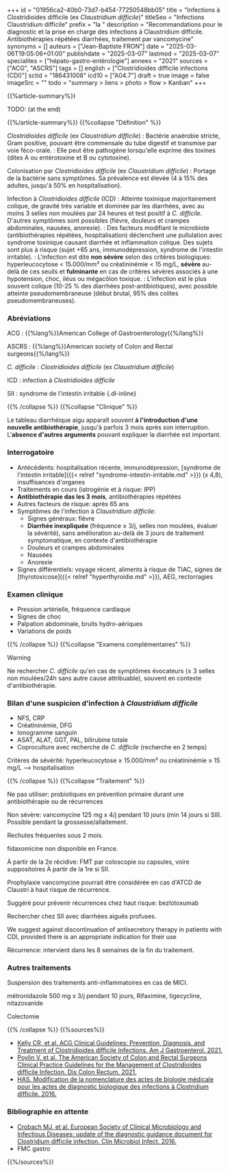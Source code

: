 +++
id = "01956ca2-40b0-73d7-b454-77250548bb05"
title = "Infections à Clostridioides difficile (ex *Claustridium difficile*)"
titleSeo = "Infections Claustridium difficile"
prefix = "la "
description = "Recommandations pour le diagnostic et la prise en charge des infections à Claustridium difficile. Antibiothérapies répétées diarrhées, traitement par vancomycine"
synonyms = []
auteurs = ["Jean-Baptiste FRON"]
date = "2025-03-06T19:05:06+01:00"
publishdate = "2025-03-07"
lastmod = "2025-03-07"
specialites = ["hépato-gastro-entérologie"]
annees = "2021"
sources = ["ACG", "ASCRS"]
tags = []
english = ["Clostridioides difficile infections (CDI)"]
sctid = "186431008"
icd10 = ["A04.7"]
draft = true
image = false
imageSrc = ""
todo = "summary > liens > photo > flow > Kanban"
+++

{{%article-summary%}}

TODO: (at the end)

{{%/article-summary%}}
{{%collapse "Définition" %}}

*Clostridioides difficile* (ex *Claustridium difficile*)
: Bactérie anaérobie stricte, Gram positive, pouvant être commensale du tube digestif et transmise par voie féco-orale.
: Elle peut être pathogène lorsqu'elle exprime des toxines (dites A ou entérotoxine et B ou cytotoxine).

Colonisation par *Clostridioides difficile* (ex *Claustridium difficile*)
: Portage de la bactérie sans symptômes. Sa prévalence est élevée (4 à 15% des adultes, jusqu'à 50% en hospitalisation).

Infection à *Clostridioides difficile* (ICD)
: Atteinte toxinique majoritairement colique, de gravité très variable et dominée par les diarrhées, avec au moins 3 selles non moulées par 24 heures et test positif à *C. difficile*. D'autres symptômes sont possibles (fièvre, douleurs et crampes abdominales, nausées, anorexie).
: Des facteurs modifiant le microbiote (antibiothérapies répétées, hospitalisation) déclenchent une pullulation avec syndrome toxinique causant diarrhée et inflammation colique. Des sujets sont plus à risque (sujet +65 ans, immunodépression, syndrome de l'intestin irritable).
: L'infection est dite **non sévère** selon des critères biologiques: hyperleucocytose < 15.000/mm³ ou créatininémie < 15 mg/L, **sévère** au-delà de ces seuils et **fulminante** en cas de critères sévères associés à une hypotension, choc, iléus ou mégacôlon toxique.
: L'infection est le plus souvent colique (10-25 % des diarrhées post-antibiotiques), avec possible atteinte pseudomembraneuse (début brutal, 95% des colites pseudomembraneuses).

### Abréviations

ACG
: {{%lang%}}American College of Gastroenterology{{%/lang%}}

ASCRS
: {{%lang%}}American society of Colon and Rectal surgeons{{%/lang%}}

*C. difficile*
: *Clostridioides difficile* (ex *Claustridium difficile*)

ICD
: infection à *Clostridioides difficile*

SII
: syndrome de l'intestin irritable
{.dl-inline}

{{% /collapse %}}
{{%collapse "Clinique" %}}

Le tableau diarrhéique aigu apparaît souvent **à l'introduction d'une nouvelle antibiothérapie**, jusqu'à parfois 3 mois après son interruption. L'**absence d'autres arguments** pouvant expliquer la diarrhée est important.

### Interrogatoire

- Antécédents: hospitalisation récente, immunodépression, [syndrome de l'intestin irritable]({{< relref "syndrome-intestin-irritable.md" >}}) (x 4,8), insuffisances d'organes
- Traitements en cours (iatrogénie et à risque: IPP)
- **Antibiothérapie das les 3 mois**, antibiothérapies répétées
- Autres facteurs de risque: après 65 ans
- Symptômes de l'infection à *Claustridium difficile*:
  - Signes généraux: fièvre
  - **Diarrhée inexpliquée** (fréquence ≥ 3/j, selles non moulées, évaluer la sévérité), sans amélioration au-delà de 3 jours de traitement symptomatique, en contexte d'antibiothérapie
  - Douleurs et crampes abdominales
  - Nausées
  - Anorexie
- Signes différentiels: voyage récent, aliments à risque de TIAC, signes de [thyrotoxicose]({{< relref "hyperthyroidie.md" >}}), AEG, rectorragies

### Examen clinique

- Pression artérielle, fréquence cardiaque
- Signes de choc
- Palpation abdominale, bruits hydro-aériques
- Variations de poids

{{% /collapse %}}
{{%collapse "Examens complémentaires" %}}

> [!WARNING]
> Ne rechercher *C. difficile* qu'en cas de symptômes évocateurs (≥ 3 selles non moulées/24h sans autre cause attribuable), souvent en contexte d'antibiothérapie.

### Bilan d'une suspicion d'infection à *Claustridium difficile*

- NFS, CRP
- Créatininémie, DFG
- Ionogramme sanguin
- ASAT, ALAT, GGT, PAL, bilirubine totale
- Coproculture avec recherche de *C. difficile* (recherche en 2 temps)

Critères de sévérité: hyperleucocytose ≥ 15.000/mm³ ou créatininémie ≥ 15 mg/L --> hospitalisation

{{% /collapse %}}
{{%collapse "Traitement" %}}

Ne pas utiliser: probiotiques en prévention primaire durant une antibiothérapie ou de récurrences

Non sévère: vancomycine 125 mg x 4/j pendant 10 jours (min 14 jours si SII). Possible pendant la grossesse/allaitement.

Rechutes fréquentes sous 2 mois.

fidaxomicine non disponible en France.

À partir de la 2e récidive: FMT par coloscopie ou capsules, voire suppositoires
À partir de la 1re si SII.

Prophylaxie vancomycine pourrait être considérée en cas d'ATCD de Claustri à haut risque de récurrence.

Suggéré pour prévenir récurrences chez haut risque: bezlotoxumab

Rechercher chez SII avec diarrhées aiguës profuses.

We suggest against discontinuation of antisecretory therapy in patients with CDI, provided there is an appropriate indication for their use

Récurrence: intervient dans les 8 semaines de la fin du traitement.

### Autres traitements

Suspension des traitements anti-inflammatoires en cas de MICI.

métronidazole 500 mg x 3/j pendant 10 jours, Rifaximine, tigecycline, nitazoxanide

Colectomie

{{% /collapse %}}
{{%sources%}}

- [Kelly CR, et al. ACG Clinical Guidelines: Prevention, Diagnosis, and Treatment of Clostridioides difficile Infections. Am J Gastroenterol. 2021.](https://journals.lww.com/ajg/fulltext/2021/06000/acg_clinical_guidelines__prevention,_diagnosis,.12.aspx)
- [Poylin V, et al. The American Society of Colon and Rectal Surgeons Clinical Practice Guidelines for the Management of Clostridioides difficile Infection. Dis Colon Rectum. 2021.](https://journals.lww.com/dcrjournal/fulltext/2021/06000/the_american_society_of_colon_and_rectal_surgeons.5.aspx)
- [HAS. Modification de la nomenclature des actes de biologie médicale pour les actes de diagnostic biologique des infections à Clostridium difficile. 2016.](https://www.has-sante.fr/jcms/c_2607794/fr/modification-de-la-nomenclature-des-actes-de-biologie-medicale-pour-les-actes-de-diagnostic-biologique-des-infections-a-clostridium-difficile)

### Bibliographie en attente

- [Crobach MJ, et al. European Society of Clinical Microbiology and Infectious Diseases: update of the diagnostic guidance document for Clostridium difficile infection. Clin Microbiol Infect. 2016.](https://www.clinicalmicrobiologyandinfection.com/article/S1198-743X(16)30025-8/fulltext)
- FMC gastro

{{%/sources%}}

